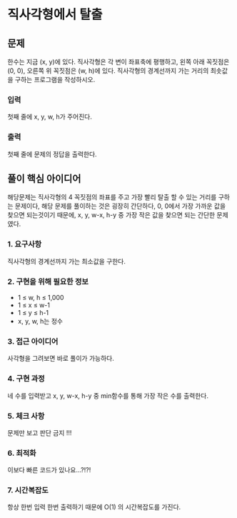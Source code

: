 # 직사각형에서 탈출

## 문제
한수는 지금 (x, y)에 있다. 직사각형은 각 변이 좌표축에 평행하고, 왼쪽 아래 꼭짓점은 (0, 0), 오른쪽 위 꼭짓점은 (w, h)에 있다. 직사각형의 경계선까지 가는 거리의 최솟값을 구하는 프로그램을 작성하시오.

### 입력
첫째 줄에 x, y, w, h가 주어진다.

### 출력
첫째 줄에 문제의 정답을 출력한다.

## 풀이 핵심 아이디어
해당문제는 직사각형의 4 꼭짓점의 좌표를 주고 가장 빨리 탈출 할 수 있는 거리를 구하는 문제이다, 해당 문제를 풀이하는 것은 굉장히 간단하다, 0, 0에서 가장 가까운 값을 찾으면 되는것이기 때문에, x, y, w-x, h-y 중 가장 작은 값을 찾으면 되는 간단한 문제였다.

### 1. 요구사항
직사각형의 경계선까지 가는 최소값을 구한다.

### 2. 구현을 위해 필요한 정보
- 1 ≤ w, h ≤ 1,000
- 1 ≤ x ≤ w-1
- 1 ≤ y ≤ h-1
- x, y, w, h는 정수

### 3. 접근 아이디어
사각형을 그려보면 바로 풀이가 가능하다.

### 4. 구현 과정
네 수를 입력받고 x, y, w-x, h-y 중 min함수를 통해 가장 작은 수를 출력한다.

### 5. 체크 사항
문제만 보고 판단 금지 !!!

### 6. 최적화
이보다 빠른 코드가 있나요...?!?!

### 7. 시간복잡도
항상 한번 입력 한번 출력하기 때문에
O(1) 의 시간복잡도를 가진다.